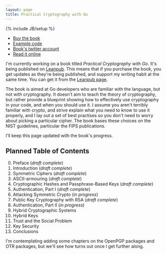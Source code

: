 ```yaml
---
layout: page
title: Practical Cryptography with Go
---
```


{% include JB/setup %}

* [Buy the book](https://leanpub.com/gocrypto)
* [Example code](https://github.com/kisom/gocrypto)
* [Book's twitter account](https://twitter.com/gocrypto)
* [Read it online](http://book.gokyle.org/)

I'm currently working on a book titled *Practical Cryptography with Go*. It's
being published on [Leanpub](https://leanpub.com). This means that if you
purchase the book, you get updates as they're being published, and support my
writing habit at the same time. You can get it from the
[Leanpub page](https://leanpub.com/gocrypto).

The book is aimed at Go developers who are familiar with the language, but
not with cryptography. It doesn't aim to teach the theory of cryptography,
but rather provide a blueprint showing how to effectively use cryptography
in your code, and when you should use it. I assume you aren't terribly
familiar with crypto, and strive explain what you need to know to use
it properly, and I lay out a set of best practises so you don't need to
worry about picking a particular cipher. The book bases these choices
on the NIST guidelines, particular the FIPS publications.

I'll keep this page updated with the book's progress.

## Planned Table of Contents

0. Preface (*draft complete*)
0. Introduction (*draft complete*)
0. Symmetric Ciphers (*draft complete*)
0. ASCII-armouring (*draft complete*)
0. Cryptographic Hashes and Passphrase-Based Keys (*draft complete*)
0. Authentication, Part I (*draft complete*)
0. Attacking Symmetric Crypto (*in progress*)
0. Public Key Cryptography with RSA (*draft complete*)
0. Authentication, Part II (*in progress*)
0. Hybrid Cryptographic Systems
0. Hybrid Keys
0. Trust and the Social Problem
0. Key Security
0. Conclusions

I'm contemplating adding some chapters on the OpenPGP packages and
OTR packages, but we'll see how turns out once I get further along.
